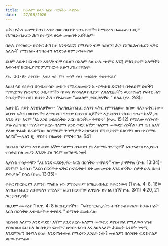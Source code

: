 ```yaml
---
title:  ከሁሉም በላይ እርስ በርሳችሁ ተዋደዱ
date:   27/03/2026
---
```


ፍቅር የሕግ ፍጻሜ ከሆነ፣ አንድ ሰው ስህተት የሆኑ ነገሮችን ከማድረግ በመቆጠብ ብቻ የእግዚአብሔርን ሕግ በተሟላ ሁኔታ መጠበቅ አይችልም።

በቃሉ የተገለፀው የፍቅር ሕግ ክፉ እንዳናደርግ የሚያዘን ብቻ ሳይሆን፣ ሕጉ የእግዚአብሔርን ፍቅር ለሌሎች የሚገልፁ ተግባራትን እንድንፈጽም ይገፋፋናል።

ይህም ለቤተ ክርስቲያን አባላት ብቻ ሳይሆን በአለም ላሉ ሁሉ ጭምር እንጂ ምክንያቱም አለማችን እውነተኛ ክርስቲያናዊ ምሥክርነት እጅግ ያስፈገዋልና።

`ያዕ. 2፡1-9ን ያንብቡ። እዚህ ላይ ምን ወሳኝ የሆነ መልእክት ተሰጥቶናል?`

እዚህ ላይ ያዕቆብ በኅብረተሰቡ ውስጥ የሚፈጸመውን ኢ-ፍትሐዊ ድርጊት፣ በተለይም ድሆችን ማዋረድንና የአንዳንድ ሀብታሞችን ጭቆና ይኮንናል። ከዚያም ለባልንጀራችን ወደተሰጠን የፍቅር ሕግ ትኩረታችንን ስቦ፣ ይህንን ሕግ ብትፈጽሙ "መልካም ታደርጋላችሁ " ይላል (ያዕ. 2፡8)።

ኤለን ጂ. ዋይት እንደገለፀችው፡- “ለእግዚአብሔር ያለንን ፍቅር የምንገልፀው ለሰው ባለን ፍቅር ነው። ይህንን ፍቅር በውስጣችን ለማሳደር፣ የአንድ ቤተሰብ ልጆችም ሊያደርገን፣ የክብር ንጉሥ ከእኛ ጋር አንድ ሆነ። እናም ‘እኔ እንደ ወደድኋችሁ እርስ በርሳችሁ ተዋደዱ’ (ዮሐ. 15፡12) የሚለው የስንብት ቃሉ ሲተገበር፣ ማለትም እርሱ ዓለምን እንደ ወደደ እኛም ዓለምን መውደድ ስንችል፣ ያን ጊዜ ለእኛ ያለው ተልዕኮ ይፈፀማል። ለሰማይም ገጣሚዎች እንሆናለን፣ ምክንያቱም በልባችን ውስጥ ሰማይ አለና።”—ኤለን ጂ. ዋይት፣ የዘመናት ምኞት፣ ገጽ 641

ክርስቶስ ዓለምን እንደ ወደደ እኛም ዓለምን ስንወድ፣ ያኔ ለሰማይ ገጣሚዎች እንሆናለን። የኢየሱስ ተከታይ ስለ መሆን እንዴት ያለ ግሩም መግለጫ ነው!

ኢየሱስ ተከታዮቹን “እኔ እንደ ወደድኳችሁ እርስ በርሳችሁ ተዋደዱ" ብሎ ያዛቸዋል (ዮሐ. 13:34)። ደግሞም ኢየሱስ “እርስ በርሳችሁ ፍቅር ቢኖራችሁ፥ ደቀ መዛሙርቴ እንደ ሆናችሁ ሰዎች ሁሉ በዚህ ያውቃሉ” ይላል (ዮሐ. 13፡35)።

ፍቅር የክርስቲያን እምነት ማዕከል ነው ምክንያቱም እግዚአብሔር ፍቅር ነውና (1 ዮሐ. 4: 8, 16)። እግዚአብሔርን እንወዳለን የሚሉም እርስ በርሳቸው ሊዋደዱ ይገባል (ከ1ኛ ዮሐ. 3፡11፤ 4፡20, 21 ጋር ያስተያዩ)።

በዚህም መሠረት 1 ጴጥ. 4: 8 ክርስቲያኖችን:- “ፍቅር የኃጢአትን ብዛት ይሸፍናልና፣ ከሁሉ በፊት እርስ በርሳችሁ አጥብቃችሁ ተዋደዱ " በማለት ይመክራል።

ክርስቶስ አለምን እንደ ወደደ፣ እኛም እንደ እርሱ አለምን መውደድ ይኖርብናል የሚለውን ሃሳብ ያሰላስሉ። ይህ ስለ ክርስቲያን ፍጽምና ጽንሰ-ሐሳብ እና ለዘለአለም ሕይወት እንዴት ገጣሚ እንደምንሆን በተሻለ ሁኔታ እንድናስተውል የሚረዳን እንዴት ነው? መልስዎን በሰንበት ወደ ክፍልዎ ይዘው ይምጡ።